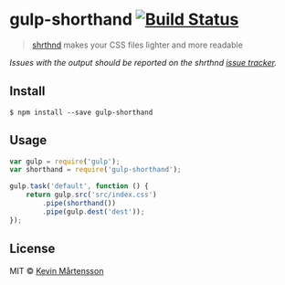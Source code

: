 # gulp-shorthand [![Build Status](http://img.shields.io/travis/kevva/gulp-shorthand.svg?style=flat)](https://travis-ci.org/kevva/gulp-shorthand)

> [shrthnd](https://github.com/frankmarineau/shrthnd.js) makes your CSS files lighter and more readable

*Issues with the output should be reported on the shrthnd [issue tracker](https://github.com/frankmarineau/shrthnd.js/issues).*


## Install

```
$ npm install --save gulp-shorthand
```


## Usage

```js
var gulp = require('gulp');
var shorthand = require('gulp-shorthand');

gulp.task('default', function () {
	return gulp.src('src/index.css')
		.pipe(shorthand())
		.pipe(gulp.dest('dest'));
});
```


## License

MIT © [Kevin Mårtensson](https://github.com/kevva)
